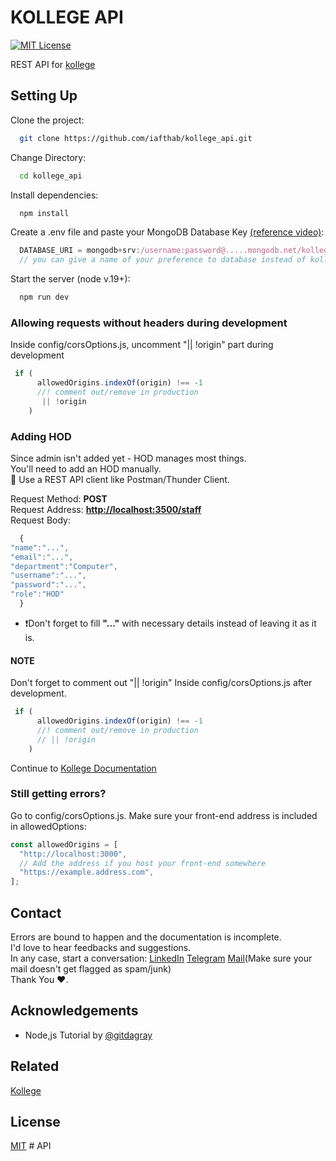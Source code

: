 # KOLLEGE API

[![MIT License](https://img.shields.io/badge/License-MIT-green.svg)](https://choosealicense.com/licenses/mit/)

REST API for [kollege](https://github.com/iafthab/kollge)

## Setting Up

Clone the project:

```bash
  git clone https://github.com/iafthab/kollege_api.git
```

Change Directory:

```bash
  cd kollege_api
```

Install dependencies:

```bash
  npm install
```

Create a .env file and paste your MongoDB Database Key [(reference video)](https://m.youtube.com/watch?v=-PdjUx9JZ2E):

```javascript
  DATABASE_URI = mongodb+srv:/username:password@.....mongodb.net/kollege
  // you can give a name of your preference to database instead of kollege
```

Start the server (node v.19+):

```bash
  npm run dev
```

### Allowing requests without headers during development

Inside config/corsOptions.js, uncomment "|| !origin" part during development

```javascript
 if (
      allowedOrigins.indexOf(origin) !== -1
      //! comment out/remove in production
       || !origin
    )
```

### Adding HOD

Since admin isn't added yet - HOD manages most things.  
You'll need to add an HOD manually.  
🚀 Use a REST API client like Postman/Thunder Client.

Request Method: **POST**  
Request Address: **<http://localhost:3500/staff>**  
Request Body:

```javascript
  {
"name":"...",
"email":"...",
"department":"Computer",
"username":"...",
"password":"...",
"role":"HOD"
  }
```

- ❗Don't forget to fill **"..."** with necessary details instead of leaving it as it is.

#### NOTE

Don't forget to comment out "|| !origin" Inside config/corsOptions.js after development.

```javascript
 if (
      allowedOrigins.indexOf(origin) !== -1
      //! comment out/remove in production
      // || !origin
    )
```

Continue to [Kollege Documentation](https://github.com/iafthab/kollege/#readme)

### Still getting errors?

Go to config/corsOptions.js. Make sure your front-end address is included in allowedOptions:

```javascript
const allowedOrigins = [
  "http://localhost:3000",
  // Add the address if you host your front-end somewhere
  "https://example.address.com",
];
```

## Contact

Errors are bound to happen and the documentation is incomplete.  
I'd love to hear feedbacks and suggestions.  
In any case, start a conversation: [LinkedIn](https://www.linkedin.com/in/iafthab) [Telegram](https://tttttt.me/LazySage01) [Mail](mailto:afthabiqbal123@gmail.com)(Make sure your mail doesn't get flagged as spam/junk)  
Thank You ❤️.

## Acknowledgements

- Node,js Tutorial by [@gitdagray](https://github.com/gitdagray)

## Related

[Kollege](https://github.com/iafthab/kollege)

## License

[MIT](https://choosealicense.com/licenses/mit/)
#   A P I  
 